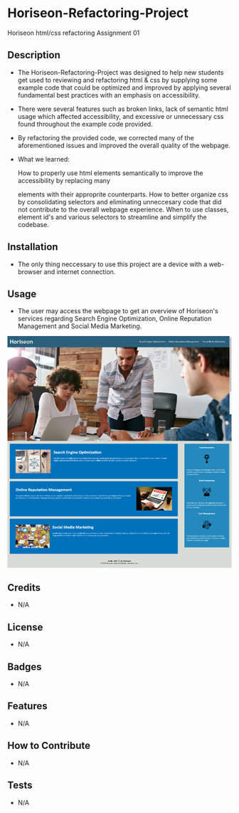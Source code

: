 # Horiseon-Refactoring-Project
Horiseon html/css refactoring Assignment 01

## Description

- The Horiseon-Refactoring-Project was designed to help new students get used to reviewing and refactoring html & css by supplying some example code that could be optimized and improved by applying several fundamental best practices with an emphasis on accessibility.

- There were several features such as broken links, lack of semantic html usage which affected accessibility, and excessive or unnecessary css found throughout the example code provided. 

- By refactoring the provided code, we corrected many of the aforementioned issues and improved the overall quality of the webpage.

- What we learned: 
    
    How to properly use html elements semantically to improve the accessibility by replacing many <div> elements with their approprite counterparts.
    How to better organize css by consolidating selectors and eliminating unneccesary code that did not contribute to the overall webpage experience.
    When to use classes, element id's and various selectors to streamline and simplify the codebase.

## Installation 

- The only thing neccessary to use this project are a device with a web-browser and internet connection.

## Usage

- The user may access the webpage to get an overview of Horiseon's services regarding Search Engine Optimization, Online Reputation Management and Social Media Marketing.

![image](assets\images\Horiseon.png)

## Credits

- N/A

## License

- N/A

## Badges

- N/A

## Features

- N/A

## How to Contribute

- N/A

## Tests

- N/A

